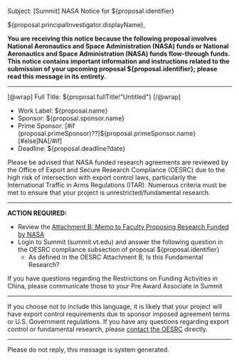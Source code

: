 Subject: [Summit] NASA Notice for ${proposal.identifier}

${proposal.principalInvestigator.displayName},

**You are receiving this notice because the following proposal involves National Aeronautics and Space Administration (NASA) funds or National Aeronautics and Space Administration (NASA) funds flow-through funds. This notice contains important information and instructions related to the submission of your upcoming proposal ${proposal.identifier}; please read this message in its entirety.**

------------------------------------------------------------------------

[@wrap]
Full Title: ${proposal.fullTitle!"Untitled"}
[/@wrap]

* Work Label: ${proposal.name}
* Sponsor: ${proposal.sponsor.name}
* Prime Sponsor: [#if (proposal.primeSponsor)??]${proposal.primeSponsor.name}[#else]NA[/#if]
* Deadline: ${proposal.deadline?date}

Please be advised that NASA funded research agreements are reviewed by the Office of Export and Secure Research Compliance (OESRC) due to the high risk of intersection with export control laws, particularly the International Traffic in Arms Regulations (ITAR).  Numerous criteria must be met to ensure that your project is unrestricted/fundamental research.

------------------------------------------------------------------------

**ACTION REQUIRED:**  

* Review the [Attachment B: Memo to Faculty Proposing Research Funded by NASA](http://oesrc.researchcompliance.vt.edu/sites/oesrc.researchcompliance.vt.edu/files/attachment_b_nasa_memo.pdf)
* Login to Summit (summit.vt.edu) and answer the following question in the OESRC compliance subsection of proposal ${proposal.identifier}
    * As defined in the OESRC Attachment B, Is this Fundamental Research?

If you have questions regarding the Restrictions on Funding Activities in China, please communicate those to your Pre Award Associate in Summit

------------------------------------------------------------------------

If you choose not to include this language, it is likely that your project will have export control requirements due to sponsor imposed agreement terms or U.S. Government regulations.  If you have any questions regarding export control or fundamental research, please [contact the OESRC](http://www.oesrc.researchcompliance.vt.edu/Contacts/) directly.

------------------------------------------------------------------------
Please do not reply, this message is system generated.
